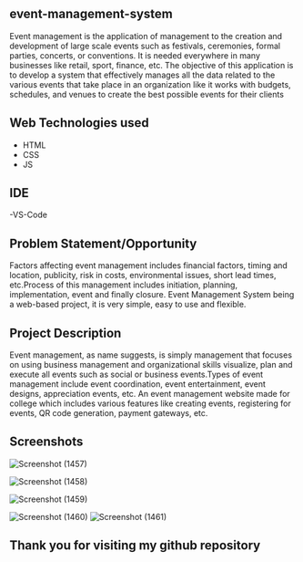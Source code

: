 ## event-management-system
Event management is the application of management to the creation and development of large scale events such as festivals, ceremonies, formal parties, concerts, or conventions. It is needed everywhere in many businesses like retail, sport, finance, etc. The objective of this application is to develop a system that effectively manages all the data related to the various events that take place in an organization like it works with budgets, schedules, and venues to create the best possible events for their clients

## Web Technologies used
- HTML
- CSS
- JS 
## IDE
-VS-Code
## Problem Statement/Opportunity
Factors affecting event management includes financial factors, timing and location, publicity, risk in costs, environmental issues, short lead times, etc.Process of this management includes initiation, planning, implementation, event and finally closure.
Event Management System being a web-based project, it is very simple, easy to use and flexible.

## Project Description
Event management, as name suggests, is simply management that focuses on using business management and organizational skills visualize, plan and execute all events such as social or business events.Types of event management include event coordination, event entertainment, event designs, appreciation events, etc.
An event management website made for college which includes various features like creating events, registering for events, QR code generation, payment gateways, etc.

## Screenshots
![Screenshot (1457)](https://user-images.githubusercontent.com/89301294/170825747-9bacb1d9-44a9-4bf4-a6ca-a9e096ef10c9.png)


![Screenshot (1458)](https://user-images.githubusercontent.com/89301294/170825781-5e1bb04b-e226-4d04-97f8-007564212d3b.png)

![Screenshot (1459)](https://user-images.githubusercontent.com/89301294/170825820-7652fbf3-fd69-4e0f-bdb4-08878a49b9cb.png)

![Screenshot (1460)](https://user-images.githubusercontent.com/89301294/170825834-2048507e-7912-49e0-a496-987b311732bf.png)
![Screenshot (1461)](https://user-images.githubusercontent.com/89301294/170825845-b385cda9-5ffc-4bd9-885c-526e15bf8951.png)

## Thank you for visiting my github repository

